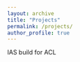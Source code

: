 ```yaml
---
layout: archive
title: "Projects"
permalink: /projects/
author_profile: true
---
```

IAS build for ACL

